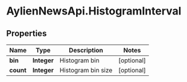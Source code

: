 # AylienNewsApi.HistogramInterval

## Properties
Name | Type | Description | Notes
------------ | ------------- | ------------- | -------------
**bin** | **Integer** | Histogram bin | [optional] 
**count** | **Integer** | Histogram bin size | [optional] 


